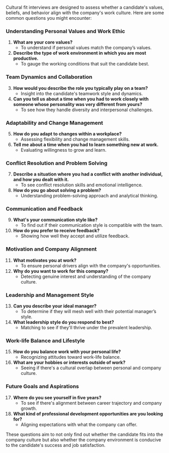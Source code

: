 Cultural fit interviews are designed to assess whether a candidate's values, beliefs, and behavior align with the company's work culture. Here are some common questions you might encounter:

### Understanding Personal Values and Work Ethic
1. **What are your core values?**
   - To understand if personal values match the company’s values.
2. **Describe the type of work environment in which you are most productive.**
   - To gauge the working conditions that suit the candidate best.

### Team Dynamics and Collaboration
3. **How would you describe the role you typically play on a team?**
   - Insight into the candidate's teamwork style and dynamics.
4. **Can you tell us about a time when you had to work closely with someone whose personality was very different from yours?**
   - To see how they handle diversity and interpersonal challenges.

### Adaptability and Change Management
5. **How do you adapt to changes within a workplace?**
   - Assessing flexibility and change management skills.
6. **Tell me about a time when you had to learn something new at work.**
   - Evaluating willingness to grow and learn.

### Conflict Resolution and Problem Solving
7. **Describe a situation where you had a conflict with another individual, and how you dealt with it.**
   - To see conflict resolution skills and emotional intelligence.
8. **How do you go about solving a problem?**
   - Understanding problem-solving approach and analytical thinking.

### Communication and Feedback
9. **What's your communication style like?**
   - To find out if their communication style is compatible with the team.
10. **How do you prefer to receive feedback?**
    - Showing how well they accept and utilize feedback.

### Motivation and Company Alignment
11. **What motivates you at work?**
    - To ensure personal drivers align with the company's opportunities.
12. **Why do you want to work for this company?**
    - Detecting genuine interest and understanding of the company culture.

### Leadership and Management Style
13. **Can you describe your ideal manager?**
    - To determine if they will mesh well with their potential manager’s style.
14. **What leadership style do you respond to best?**
    - Matching to see if they'll thrive under the prevalent leadership.

### Work-life Balance and Lifestyle
15. **How do you balance work with your personal life?**
    - Recognizing attitudes toward work-life balance.
16. **What are your hobbies or interests outside of work?**
    - Seeing if there's a cultural overlap between personal and company culture.

### Future Goals and Aspirations
17. **Where do you see yourself in five years?**
    - To see if there's alignment between career trajectory and company growth.
18. **What kind of professional development opportunities are you looking for?**
    - Aligning expectations with what the company can offer.

These questions aim to not only find out whether the candidate fits into the company culture but also whether the company environment is conducive to the candidate's success and job satisfaction.